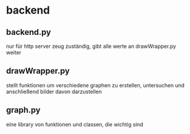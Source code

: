 # backend

## backend.py

nur für http server zeug zuständig, gibt alle werte an drawWrapper.py weiter

## drawWrapper.py

stellt funktionen um verschiedene graphen zu erstellen, untersuchen und anschließend bilder davon darzustellen

## graph.py

eine library von funktionen und classen, die wichtig sind
